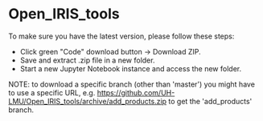 # Open_IRIS_tools

To make sure you have the latest version, please follow these steps:
- Click green "Code" download button -> Download ZIP.
- Save and extract .zip file in a new folder.
- Start a new Jupyter Notebook instance and access the new folder. 

NOTE: to download a specific branch (other than 'master') you might have to use a specific URL, e.g. https://github.com/UH-LMU/Open_IRIS_tools/archive/add_products.zip to get the 'add_products' branch.

